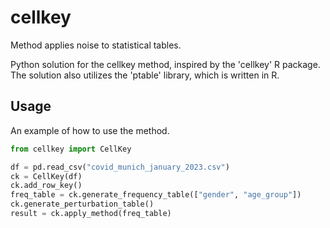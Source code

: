 # cellkey
Method applies noise to statistical tables.

Python solution for the cellkey method, inspired by the 'cellkey' R package.<br>
The solution also utilizes the 'ptable' library, which is written in R.

## Usage
An example of how to use the method.
```python
from cellkey import CellKey

df = pd.read_csv("covid_munich_january_2023.csv")
ck = CellKey(df)
ck.add_row_key()
freq_table = ck.generate_frequency_table(["gender", "age_group"])
ck.generate_perturbation_table()
result = ck.apply_method(freq_table)
```
